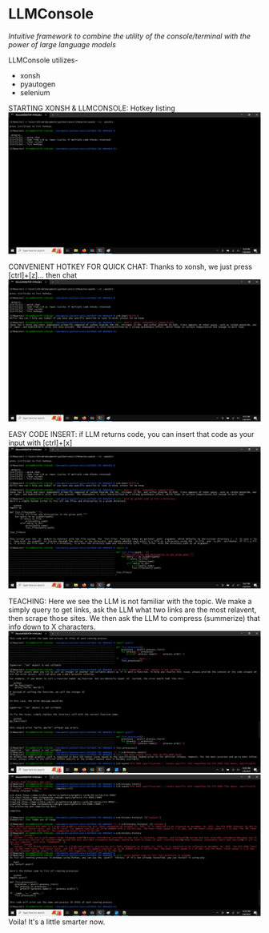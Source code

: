 # LLMConsole

*Intuitive framework to combine the utility of the console/terminal with the power of large language models*



LLMConsole utilizes-
* xonsh
* pyautogen
* selenium
  

STARTING XONSH & LLMCONSOLE:
Hotkey listing
![alt text](https://github.com/05remla/repo_images/blob/main/getting_started.png)

CONVENIENT HOTKEY FOR QUICK CHAT:
Thanks to xonsh, we just press [ctrl]+[z]... then chat 
![alt text](https://github.com/05remla/repo_images/blob/main/hot%20keys%20and%20chat%201.png)

EASY CODE INSERT:
if LLM returns code, you can insert that code as your input with [ctrl]+[x]
![alt text](https://github.com/05remla/repo_images/blob/main/hot%20keys%20(cody%20insert).png)

TEACHING:
Here we see the LLM is not familiar with the topic. We make a simply query to get links, ask the LLM what two links are the most relavent, then scrape those sites. We then ask the LLM to compress (summerize) that info down to X characters.
![alt text](https://github.com/05remla/repo_images/blob/main/teaching3.png)
![alt text](https://github.com/05remla/repo_images/blob/main/teaching2.png)
Voila! It's a little smarter now.
